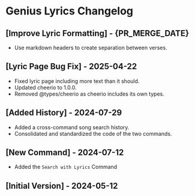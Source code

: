 # Genius Lyrics Changelog

## [Improve Lyric Formatting] - {PR_MERGE_DATE}

- Use markdown headers to create separation between verses.

## [Lyric Page Bug Fix] - 2025-04-22

- Fixed lyric page including more text than it should.
- Updated cheerio to 1.0.0.
- Removed @types/cheerio as cheerio includes its own types.

## [Added History] - 2024-07-29

- Added a cross-command song search history.
- Consolidated and standardized the code of the two commands.

## [New Command] - 2024-07-12

- Added the `Search with Lyrics` Command

## [Initial Version] - 2024-05-12
